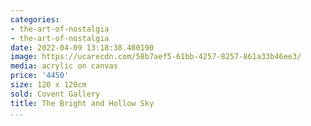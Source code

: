 ```yaml
---
categories:
- the-art-of-nostalgia
- the-art-of-nostalgia
date: 2022-04-09 13:18:38.480190
image: https://ucarecdn.com/58b7aef5-61bb-4257-8257-861a33b46ee3/
media: acrylic on canvas
price: '4450'
size: 120 x 120cm
sold: Covent Gallery
title: The Bright and Hollow Sky
...
```

